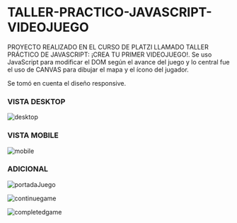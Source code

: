 # TALLER-PRACTICO-JAVASCRIPT-VIDEOJUEGO

PROYECTO REALIZADO EN EL CURSO DE PLATZI LLAMADO TALLER PRÁCTICO DE JAVASCRIPT: ¡CREA TU PRIMER VIDEOJUEGO!. Se uso JavaScript para modificar el DOM según el avance del juego y lo central fue el uso de CANVAS para dibujar el mapa y el ícono del jugador.

Se tomó en cuenta el diseño responsive.

### VISTA DESKTOP

![desktop](https://user-images.githubusercontent.com/68082868/230958124-cd2c8f7e-e5c1-4bf7-ab33-cc05b25854ba.PNG)

### VISTA MOBILE

![mobile](https://user-images.githubusercontent.com/68082868/230958158-514fa4bb-d3a3-4b0b-a2dc-d14235870719.PNG)

### ADICIONAL

![portadaJuego](https://user-images.githubusercontent.com/68082868/230958697-f21393e1-1926-4449-ac98-5f8f861425c3.PNG)

![continuegame](https://user-images.githubusercontent.com/68082868/230958545-659a16e1-df3f-43f4-8b84-e2937947afa5.PNG)

![completedgame](https://user-images.githubusercontent.com/68082868/230958567-64112cb7-8ac4-4209-bfe9-f8fab8f8ee40.PNG)
